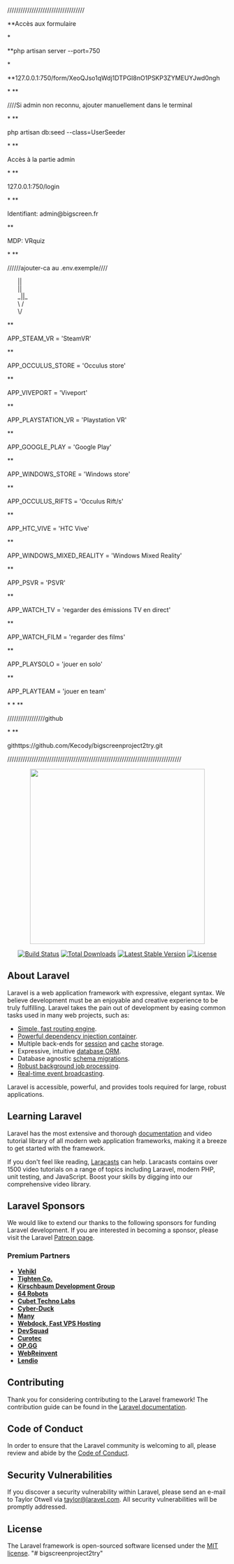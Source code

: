 ///////////////////////////////////
<p>**Accès aux formulaire</p>
*
<p>**php artisan server --port=750</p>
*
<p>**127.0.0.1:750/form/XeoQJso1qWdj1DTPGI8nO1PSKP3ZYMEUYJwd0ngh</p>
*
**<p>////Si admin non reconnu, ajouter manuellement dans le terminal</p>
*
**<p>php artisan db:seed --class=UserSeeder</p>
*
**<p>Accès à la partie admin</p>
*
**<p>127.0.0.1:750/login</p>
*
**<p>Identifiant: admin@bigscreen.fr</p>
**<p>MDP: VRquiz</p>
*
**<p>//////ajouter-ca au .env.exemple////</p>
    <ul>     
           <li style ="list-style-type:none">||</li>  
           <li style ="list-style-type:none">||</li> 
          <li style ="list-style-type:none">_||_</li> 
          <li style ="list-style-type:none">\  /</li> 
           <li style ="list-style-type:none">\/</li> 
    </ul>               
** <p>APP_STEAM_VR = 'SteamVR'</p>
** <p>APP_OCCULUS_STORE = 'Occulus store'</p>
** <p>APP_VIVEPORT = 'Viveport'</p>
** <p>APP_PLAYSTATION_VR = 'Playstation VR'</p>
** <p>APP_GOOGLE_PLAY = 'Google Play'</p>
** <p>APP_WINDOWS_STORE = 'Windows store'</p>
** <p>APP_OCCULUS_RIFTS = 'Occulus Rift/s'</p>
** <p>APP_HTC_VIVE = 'HTC Vive'</p>
** <p>APP_WINDOWS_MIXED_REALITY = 'Windows Mixed Reality'</p>
** <p>APP_PSVR = 'PSVR'</p>
** <p>APP_WATCH_TV = 'regarder des émissions TV en direct'</p>
** <p>APP_WATCH_FILM = 'regarder des films'</p>
** <p>APP_PLAYSOLO = 'jouer en solo'</p>
** <p>APP_PLAYTEAM = 'jouer en team'</p>
*
*
**<p>/////////////////github</p>
*
**<p>githttps://github.com/Kecody/bigscreenproject2try.git</p>

///////////////////////////////////////////////////////////////////////////////

<p align="center"><a href="https://laravel.com" target="_blank"><img src="https://raw.githubusercontent.com/laravel/art/master/logo-lockup/5%20SVG/2%20CMYK/1%20Full%20Color/laravel-logolockup-cmyk-red.svg" width="400"></a></p>

<p align="center">
<a href="https://travis-ci.org/laravel/framework"><img src="https://travis-ci.org/laravel/framework.svg" alt="Build Status"></a>
<a href="https://packagist.org/packages/laravel/framework"><img src="https://img.shields.io/packagist/dt/laravel/framework" alt="Total Downloads"></a>
<a href="https://packagist.org/packages/laravel/framework"><img src="https://img.shields.io/packagist/v/laravel/framework" alt="Latest Stable Version"></a>
<a href="https://packagist.org/packages/laravel/framework"><img src="https://img.shields.io/packagist/l/laravel/framework" alt="License"></a>
</p>

## About Laravel

Laravel is a web application framework with expressive, elegant syntax. We believe development must be an enjoyable and creative experience to be truly fulfilling. Laravel takes the pain out of development by easing common tasks used in many web projects, such as:

- [Simple, fast routing engine](https://laravel.com/docs/routing).
- [Powerful dependency injection container](https://laravel.com/docs/container).
- Multiple back-ends for [session](https://laravel.com/docs/session) and [cache](https://laravel.com/docs/cache) storage.
- Expressive, intuitive [database ORM](https://laravel.com/docs/eloquent).
- Database agnostic [schema migrations](https://laravel.com/docs/migrations).
- [Robust background job processing](https://laravel.com/docs/queues).
- [Real-time event broadcasting](https://laravel.com/docs/broadcasting).

Laravel is accessible, powerful, and provides tools required for large, robust applications.

## Learning Laravel

Laravel has the most extensive and thorough [documentation](https://laravel.com/docs) and video tutorial library of all modern web application frameworks, making it a breeze to get started with the framework.

If you don't feel like reading, [Laracasts](https://laracasts.com) can help. Laracasts contains over 1500 video tutorials on a range of topics including Laravel, modern PHP, unit testing, and JavaScript. Boost your skills by digging into our comprehensive video library.

## Laravel Sponsors

We would like to extend our thanks to the following sponsors for funding Laravel development. If you are interested in becoming a sponsor, please visit the Laravel [Patreon page](https://patreon.com/taylorotwell).

### Premium Partners

- **[Vehikl](https://vehikl.com/)**
- **[Tighten Co.](https://tighten.co)**
- **[Kirschbaum Development Group](https://kirschbaumdevelopment.com)**
- **[64 Robots](https://64robots.com)**
- **[Cubet Techno Labs](https://cubettech.com)**
- **[Cyber-Duck](https://cyber-duck.co.uk)**
- **[Many](https://www.many.co.uk)**
- **[Webdock, Fast VPS Hosting](https://www.webdock.io/en)**
- **[DevSquad](https://devsquad.com)**
- **[Curotec](https://www.curotec.com/services/technologies/laravel/)**
- **[OP.GG](https://op.gg)**
- **[WebReinvent](https://webreinvent.com/?utm_source=laravel&utm_medium=github&utm_campaign=patreon-sponsors)**
- **[Lendio](https://lendio.com)**

## Contributing

Thank you for considering contributing to the Laravel framework! The contribution guide can be found in the [Laravel documentation](https://laravel.com/docs/contributions).

## Code of Conduct

In order to ensure that the Laravel community is welcoming to all, please review and abide by the [Code of Conduct](https://laravel.com/docs/contributions#code-of-conduct).

## Security Vulnerabilities

If you discover a security vulnerability within Laravel, please send an e-mail to Taylor Otwell via [taylor@laravel.com](mailto:taylor@laravel.com). All security vulnerabilities will be promptly addressed.

## License

The Laravel framework is open-sourced software licensed under the [MIT license](https://opensource.org/licenses/MIT).
"# bigscreenproject2try" 


